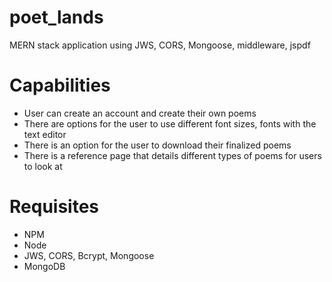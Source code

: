 # poet_lands
MERN stack application using JWS, CORS, Mongoose, middleware, jspdf

<h1> Capabilities </h1> 
<ul> 
  <li> User can create an account and create their own poems </li>
  <li> There are options for the user to use different font sizes, fonts with the text editor </li>
  <li> There is an option for the user to download their finalized poems </li>
  <li> There is a reference page that details different types of poems for users to look at </li>
</ul>
<h1> Requisites </h1>
<ul>
  <li> NPM </li>
  <li> Node </li>
  <li> JWS, CORS, Bcrypt, Mongoose</li>
  <li> MongoDB </li>
</ul>

